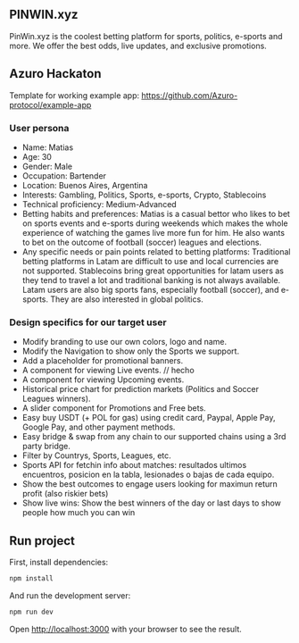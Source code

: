 ## PINWIN.xyz
PinWin.xyz is the coolest betting platform for sports, politics, e-sports and more. We offer the best odds, live updates, and exclusive promotions.

## Azuro Hackaton
Template for working example app:
https://github.com/Azuro-protocol/example-app

### User persona
- Name: Matias
- Age: 30
- Gender: Male
- Occupation: Bartender
- Location: Buenos Aires, Argentina
- Interests: Gambling, Politics, Sports, e-sports, Crypto, Stablecoins
- Technical proficiency: Medium-Advanced
- Betting habits and preferences: Matias is a casual bettor who likes to bet on sports events and e-sports during weekends which makes the whole experience of watching the games live more fun for him. He also wants to bet on the outcome of football (soccer) leagues and elections.
- Any specific needs or pain points related to betting platforms: Traditional betting platforms in Latam are difficult to use and local currencies are not supported. Stablecoins bring great opportunities for latam users as they tend to travel a lot and traditional banking is not always available. Latam users are also big sports fans, especially football (soccer), and e-sports. They are also interested in global politics.

### Design specifics for our target user
- Modify branding to use our own colors, logo and name.
- Modify the Navigation to show only the Sports we support.
- Add a placeholder for promotional banners.
- A component for viewing Live events. // hecho
- A component for viewing Upcoming events.
- Historical price chart for prediction markets (Politics and Soccer Leagues winners).
- A slider component for Promotions and Free bets.
- Easy buy USDT (+ POL for gas) using credit card, Paypal, Apple Pay, Google Pay, and other payment methods.
- Easy bridge & swap from any chain to our supported chains using a 3rd party bridge.
- Filter by Countrys, Sports, Leagues, etc.
- Sports API for fetchin info about matches: resultados ultimos encuentros, posicion en la tabla, lesionades o bajas de cada equipo.
- Show the best outcomes to engage users looking for maximun return profit (also riskier bets)
- Show live wins: Show the best winners of the day or last days to show people how much you can win

## Run project

First, install dependencies:

```bash
npm install
```

And run the development server:

```bash
npm run dev
```

Open [http://localhost:3000](http://localhost:3000) with your browser to see the result.
